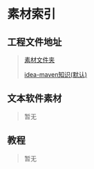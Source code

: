 # 素材索引

## 工程文件地址

>  [素材文件夹](material) 
>
>   [idea-maven知识(默认)](material\idea-mavne-knowledge.bat) 

## 文本软件素材

> 暂无

## 教程

>   暂无